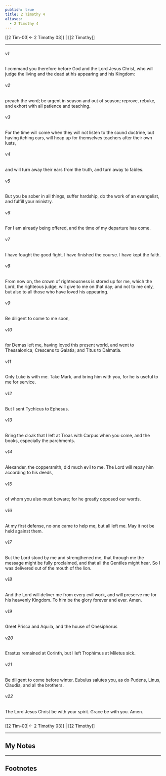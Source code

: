 ```yaml
---
publish: true
title: 2 Timothy 4
aliases:
  - 2 Timothy 4
---
```


[[2 Tim-03|← 2 Timothy 03]] | [[2 Timothy]]
***



###### v1 
I command you therefore before God and the Lord Jesus Christ, who will judge the living and the dead at his appearing and his Kingdom: 

###### v2 
preach the word; be urgent in season and out of season; reprove, rebuke, and exhort with all patience and teaching. 

###### v3 
For the time will come when they will not listen to the sound doctrine, but having itching ears, will heap up for themselves teachers after their own lusts, 

###### v4 
and will turn away their ears from the truth, and turn away to fables. 

###### v5 
But you be sober in all things, suffer hardship, do the work of an evangelist, and fulfill your ministry. 

###### v6 
For I am already being offered, and the time of my departure has come. 

###### v7 
I have fought the good fight. I have finished the course. I have kept the faith. 

###### v8 
From now on, the crown of righteousness is stored up for me, which the Lord, the righteous judge, will give to me on that day; and not to me only, but also to all those who have loved his appearing. 

###### v9 
Be diligent to come to me soon, 

###### v10 
for Demas left me, having loved this present world, and went to Thessalonica; Crescens to Galatia; and Titus to Dalmatia. 

###### v11 
Only Luke is with me. Take Mark, and bring him with you, for he is useful to me for service. 

###### v12 
But I sent Tychicus to Ephesus. 

###### v13 
Bring the cloak that I left at Troas with Carpus when you come, and the books, especially the parchments. 

###### v14 
Alexander, the coppersmith, did much evil to me. The Lord will repay him according to his deeds, 

###### v15 
of whom you also must beware; for he greatly opposed our words. 

###### v16 
At my first defense, no one came to help me, but all left me. May it not be held against them. 

###### v17 
But the Lord stood by me and strengthened me, that through me the message might be fully proclaimed, and that all the Gentiles might hear. So I was delivered out of the mouth of the lion. 

###### v18 
And the Lord will deliver me from every evil work, and will preserve me for his heavenly Kingdom. To him be the glory forever and ever. Amen. 

###### v19 
Greet Prisca and Aquila, and the house of Onesiphorus. 

###### v20 
Erastus remained at Corinth, but I left Trophimus at Miletus sick. 

###### v21 
Be diligent to come before winter. Eubulus salutes you, as do Pudens, Linus, Claudia, and all the brothers. 

###### v22 
The Lord Jesus Christ be with your spirit. Grace be with you. Amen.

***
[[2 Tim-03|← 2 Timothy 03]] | [[2 Timothy]]

---
## My Notes

---
## Footnotes